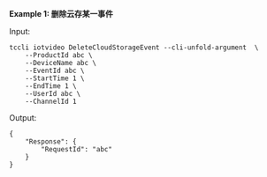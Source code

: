 **Example 1: 删除云存某一事件**



Input: 

```
tccli iotvideo DeleteCloudStorageEvent --cli-unfold-argument  \
    --ProductId abc \
    --DeviceName abc \
    --EventId abc \
    --StartTime 1 \
    --EndTime 1 \
    --UserId abc \
    --ChannelId 1
```

Output: 
```
{
    "Response": {
        "RequestId": "abc"
    }
}
```

